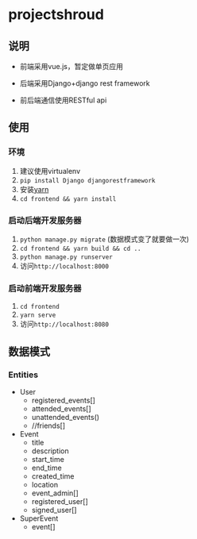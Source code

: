 # projectshroud

## 说明

- 前端采用vue.js，暂定做单页应用

- 后端采用Django+django rest framework
- 前后端通信使用RESTful api

## 使用

### 环境

1. 建议使用virtualenv
2. `pip install Django djangorestframework`
3. 安装[yarn](https://yarnpkg.com/zh-Hant/)
4. `cd frontend && yarn install`

### 启动后端开发服务器

1. `python manage.py migrate` (数据模式变了就要做一次)
2. `cd frontend && yarn build && cd ..`
3. `python manage.py runserver`
4. 访问`http://localhost:8000`

### 启动前端开发服务器

1. `cd frontend`
2. `yarn serve`
3. 访问`http://localhost:8080`

## 数据模式

### Entities

- User
  - registered_events[]
  - attended_events[]
  - unattended_events()
  - //friends[]
- Event
  - title
  - description
  - start_time
  - end_time
  - created_time
  - location
  - event_admin[]
  - registered_user[]
  - signed_user[]
- SuperEvent
  - event[]